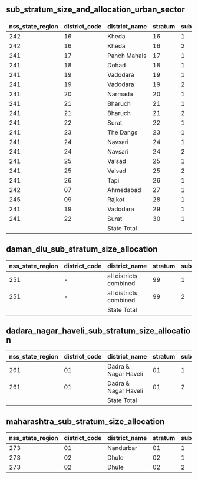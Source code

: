 ## sub_stratum_size_and_allocation_urban_sector
| nss_state_region | district_code | district_name | stratum | sub_stratum | size_zst | central_sample | state_sample |
|---|---|---|---|---|---|---|---|
| 242 | 16 | Kheda | 16 | 1 | 388 | 2 | 2 |
| 242 | 16 | Kheda | 16 | 2 | 387 | 2 | 2 |
| 241 | 17 | Panch Mahals | 17 | 1 | 482 | 2 | 2 |
| 241 | 18 | Dohad | 18 | 1 | 291 | 2 | 2 |
| 241 | 19 | Vadodara | 19 | 1 | 411 | 2 | 2 |
| 241 | 19 | Vadodara | 19 | 2 | 87 | 2 | 2 |
| 241 | 20 | Narmada | 20 | 1 | 116 | 2 | 2 |
| 241 | 21 | Bharuch | 21 | 1 | 498 | 2 | 2 |
| 241 | 21 | Bharuch | 21 | 2 | 410 | 2 | 2 |
| 241 | 22 | Surat | 22 | 1 | 574 | 2 | 2 |
| 241 | 23 | The Dangs | 23 | 1 | 44 | 2 | 2 |
| 241 | 24 | Navsari | 24 | 1 | 199 | 2 | 2 |
| 241 | 24 | Navsari | 24 | 2 | 479 | 2 | 2 |
| 241 | 25 | Valsad | 25 | 1 | 537 | 2 | 2 |
| 241 | 25 | Valsad | 25 | 2 | 507 | 2 | 2 |
| 241 | 26 | Tapi | 26 | 1 | 114 | 2 | 2 |
| 242 | 07 | Ahmedabad | 27 | 1 | 8189 | 26 | 26 |
| 245 | 09 | Rajkot | 28 | 1 | 2213 | 10 | 10 |
| 241 | 19 | Vadodara | 29 | 1 | 2408 | 12 | 12 |
| 241 | 22 | Surat | 30 | 1 | 6109 | 20 | 20 |
|  |  | State Total |  |  | 37956 | 164 | 164 |
## daman_diu_sub_stratum_size_allocation
| nss_state_region | district_code | district_name | stratum | sub_stratum | size_zst | central_sample | state_sample |
|---|---|---|---|---|---|---|---|
| 251 | - | all districts combined | 99 | 1 | 283 | 6 | 6 |
| 251 | - | all districts combined | 99 | 2 | 111 | 2 | 2 |
|  |  | State Total |  |  | 394 | 8 | 8 |
## dadara_nagar_haveli_sub_stratum_size_allocation
| nss_state_region | district_code | district_name | stratum | sub_stratum | size_zst | central_sample | state_sample |
|---|---|---|---|---|---|---|---|
| 261 | 01 | Dadra & Nagar Haveli | 01 | 1 | 195 | 6 | 0 |
| 261 | 01 | Dadra & Nagar Haveli | 01 | 2 | 63 | 2 | 0 |
|  |  | State Total |  |  | 258 | 8 | 0 |
## maharashtra_sub_stratum_size_allocation
| nss_state_region | district_code | district_name | stratum | sub_stratum | size_zst | central_sample | state_sample |
|---|---|---|---|---|---|---|---|
| 273 | 01 | Nandurbar | 01 | 1 | 391 | 2 | 4 |
| 273 | 02 | Dhule | 02 | 1 | 130 | 2 | 2 |
| 273 | 02 | Dhule | 02 | 2 | 728 | 2 | 4 |
